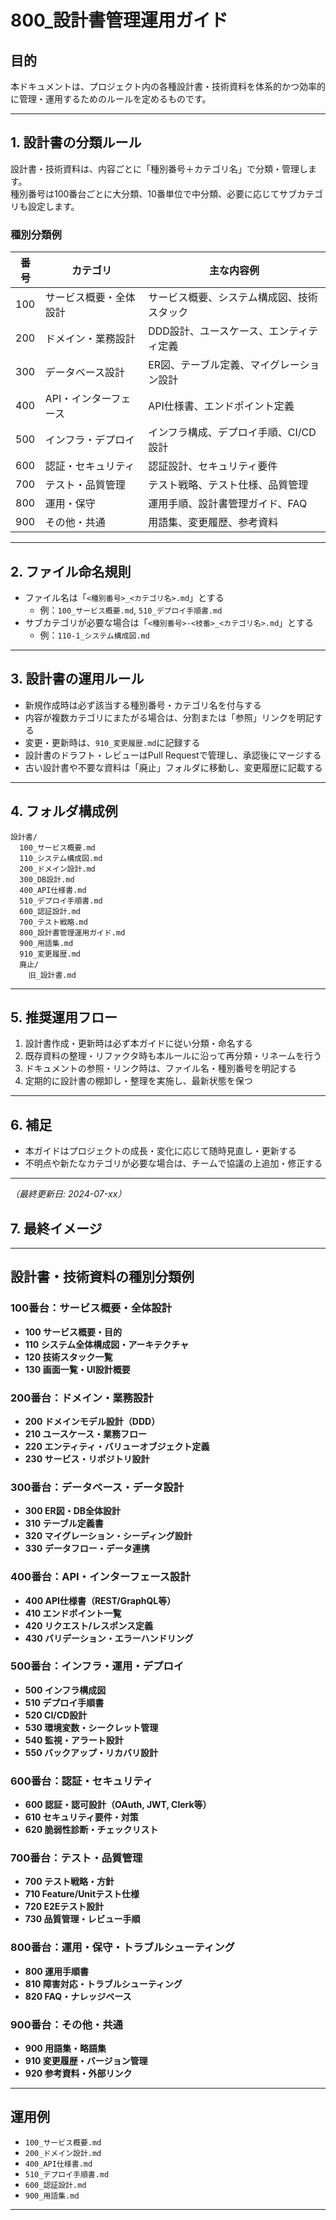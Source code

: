 # 800_設計書管理運用ガイド

## 目的
本ドキュメントは、プロジェクト内の各種設計書・技術資料を体系的かつ効率的に管理・運用するためのルールを定めるものです。

---

## 1. 設計書の分類ルール

設計書・技術資料は、内容ごとに「種別番号＋カテゴリ名」で分類・管理します。  
種別番号は100番台ごとに大分類、10番単位で中分類、必要に応じてサブカテゴリも設定します。

### 種別分類例

| 番号 | カテゴリ                | 主な内容例                                 |
|------|------------------------|--------------------------------------------|
| 100  | サービス概要・全体設計  | サービス概要、システム構成図、技術スタック |
| 200  | ドメイン・業務設計      | DDD設計、ユースケース、エンティティ定義    |
| 300  | データベース設計        | ER図、テーブル定義、マイグレーション設計   |
| 400  | API・インターフェース   | API仕様書、エンドポイント定義              |
| 500  | インフラ・デプロイ       | インフラ構成、デプロイ手順、CI/CD設計      |
| 600  | 認証・セキュリティ      | 認証設計、セキュリティ要件                 |
| 700  | テスト・品質管理        | テスト戦略、テスト仕様、品質管理           |
| 800  | 運用・保守              | 運用手順、設計書管理ガイド、FAQ            |
| 900  | その他・共通            | 用語集、変更履歴、参考資料                 |

---

## 2. ファイル命名規則

- ファイル名は「`<種別番号>_<カテゴリ名>.md`」とする
  - 例：`100_サービス概要.md`, `510_デプロイ手順書.md`
- サブカテゴリが必要な場合は「`<種別番号>-<枝番>_<カテゴリ名>.md`」とする
  - 例：`110-1_システム構成図.md`

---

## 3. 設計書の運用ルール

- 新規作成時は必ず該当する種別番号・カテゴリ名を付与する
- 内容が複数カテゴリにまたがる場合は、分割または「参照」リンクを明記する
- 変更・更新時は、`910_変更履歴.md`に記録する
- 設計書のドラフト・レビューはPull Requestで管理し、承認後にマージする
- 古い設計書や不要な資料は「廃止」フォルダに移動し、変更履歴に記載する

---

## 4. フォルダ構成例

```
設計書/
  100_サービス概要.md
  110_システム構成図.md
  200_ドメイン設計.md
  300_DB設計.md
  400_API仕様書.md
  510_デプロイ手順書.md
  600_認証設計.md
  700_テスト戦略.md
  800_設計書管理運用ガイド.md
  900_用語集.md
  910_変更履歴.md
  廃止/
    旧_設計書.md
```

---

## 5. 推奨運用フロー

1. 設計書作成・更新時は必ず本ガイドに従い分類・命名する
2. 既存資料の整理・リファクタ時も本ルールに沿って再分類・リネームを行う
3. ドキュメントの参照・リンク時は、ファイル名・種別番号を明記する
4. 定期的に設計書の棚卸し・整理を実施し、最新状態を保つ

---

## 6. 補足

- 本ガイドはプロジェクトの成長・変化に応じて随時見直し・更新する
- 不明点や新たなカテゴリが必要な場合は、チームで協議の上追加・修正する

---

*（最終更新日: 2024-07-xx）* 


## 7. 最終イメージ
---

## 設計書・技術資料の種別分類例

### 100番台：サービス概要・全体設計
- **100 サービス概要・目的**
- **110 システム全体構成図・アーキテクチャ**
- **120 技術スタック一覧**
- **130 画面一覧・UI設計概要**

### 200番台：ドメイン・業務設計
- **200 ドメインモデル設計（DDD）**
- **210 ユースケース・業務フロー**
- **220 エンティティ・バリューオブジェクト定義**
- **230 サービス・リポジトリ設計**

### 300番台：データベース・データ設計
- **300 ER図・DB全体設計**
- **310 テーブル定義書**
- **320 マイグレーション・シーディング設計**
- **330 データフロー・データ連携**

### 400番台：API・インターフェース設計
- **400 API仕様書（REST/GraphQL等）**
- **410 エンドポイント一覧**
- **420 リクエスト/レスポンス定義**
- **430 バリデーション・エラーハンドリング**

### 500番台：インフラ・運用・デプロイ
- **500 インフラ構成図**
- **510 デプロイ手順書**
- **520 CI/CD設計**
- **530 環境変数・シークレット管理**
- **540 監視・アラート設計**
- **550 バックアップ・リカバリ設計**

### 600番台：認証・セキュリティ
- **600 認証・認可設計（OAuth, JWT, Clerk等）**
- **610 セキュリティ要件・対策**
- **620 脆弱性診断・チェックリスト**

### 700番台：テスト・品質管理
- **700 テスト戦略・方針**
- **710 Feature/Unitテスト仕様**
- **720 E2Eテスト設計**
- **730 品質管理・レビュー手順**

### 800番台：運用・保守・トラブルシューティング
- **800 運用手順書**
- **810 障害対応・トラブルシューティング**
- **820 FAQ・ナレッジベース**

### 900番台：その他・共通
- **900 用語集・略語集**
- **910 変更履歴・バージョン管理**
- **920 参考資料・外部リンク**

---

## 運用例

- `100_サービス概要.md`
- `200_ドメイン設計.md`
- `400_API仕様書.md`
- `510_デプロイ手順書.md`
- `600_認証設計.md`
- `900_用語集.md`

---

